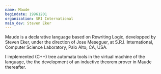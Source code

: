 ```yaml
---
name: Maude
begindate: 19961201
organization: SRI International
main_dev: Steven Eker
---
```


Maude is a declarative language based on Rewriting Logic,
developped by Steven Eker, 
under the direction of Jose Meseguer,
at S.R.I. International, Computer Science Laboratory, Palo Alto, CA, USA.

I implemented (C++) tree automata tools in the virtual machine of the language,
the the development of an inductive theorem prover in Maude thereafter.

